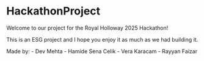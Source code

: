 # HackathonProject

Welcome to our project for the Royal Holloway 2025 Hackathon!

This is an ESG project and I hope you enjoy it as much as we had building it. 

Made by: 
    - Dev Mehta
    - Hamide Sena Celik
    - Vera Karacam
    - Rayyan Faizar